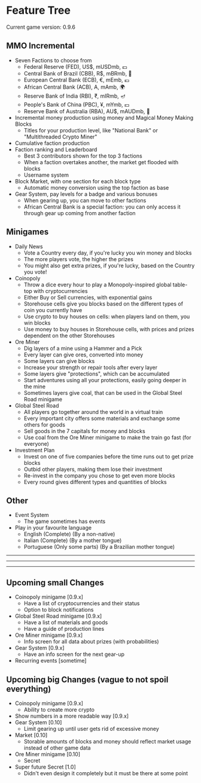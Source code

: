 # Feature Tree

Current game version: 0.9.6

## MMO Incremental
- Seven Factions to choose from
  - Federal Reserve (FED), US$, mUSDmb, 💵
  - Central Bank of Brazil (CBB), R$, mBRmb, 🐊
  - European Central Bank (ECB), €, mEmb, 💶
  - African Central Bank (ACB), A, mAmb, 🌍
  - Reserve Bank of India (RBI), ₹, mIRmb, 🪔
  - People's Bank of China (PBC), ¥, mYmb, 💴
  - Reserve Bank of Australia (RBA), AU$, mAUDmb, 🌊
- Incremental money production using money and Magical Money Making Blocks
  - Titles for your production level, like "National Bank" or "Multithreaded Crypto Miner"
- Cumulative faction production
- Faction ranking and Leaderboard
  - Best 3 contributors shown for the top 3 factions
  - When a faction overtakes another, the market get flooded with blocks
  - Username system
- Block Market, with one section for each block type
  - Automatic money conversion using the top faction as base
- Gear System, pay levels for a badge and various bonuses
  - When gearing up, you can move to other factions
  - African Central Bank is a special faction: you can only access it through gear up coming from another faction

## Minigames
- Daily News
  - Vote a Country every day, if you're lucky you win money and blocks
  - The more players vote, the higher the prizes
  - You might also get extra prizes, if you're lucky, based on the Country you vote!
- Coinopoly
  - Throw a dice every hour to play a Monopoly-inspired global table-top with cryptocurrencies
  - Either Buy or Sell currencies, with exponential gains
  - Storehouse cells give you blocks based on the different types of coin you currently have
  - Use crypto to buy houses on cells: when players land on them, you win blocks
  - Use money to buy houses in Storehouse cells, with prices and prizes dependent on the other Storehouses
- Ore Miner
  - Dig layers of a mine using a Hammer and a Pick
  - Every layer can give ores, converted into money
  - Some layers can give blocks
  - Increase your strength or repair tools after every layer
  - Some layers give "protections", which can be accumulated
  - Start adventures using all your protections, easily going deeper in the mine
  - Sometimes layers give coal, that can be used in the Global Steel Road minigame
- Global Steel Road
  - All players go together around the world in a virtual train
  - Every important city offers some materials and exchange some others for goods
  - Sell goods in the 7 capitals for money and blocks
  - Use coal from the Ore Miner minigame to make the train go fast (for everyone)
- Investment Plan
  - Invest on one of five companies before the time runs out to get prize blocks
  - Outbid other players, making them lose their investment
  - Re-invest in the company you chose to get even more blocks
  - Every round gives different types and quantities of blocks

## Other
- Event System
  - The game sometimes has events
- Play in your favourite language
  - English (Complete) (By a non-native)
  - Italian (Complete) (By a mother tongue)
  - Portuguese (Only some parts) (By a Brazilian mother tongue)

_______________________________________________________________________________
_______________________________________________________________________________
_______________________________________________________________________________

## Upcoming small Changes
- Coinopoly minigame [0.9.x]
  - Have a list of cryptocurrencies and their status
  - Option to block notifications
- Global Steel Road minigame [0.9.x]
  - Have a list of materials and goods
  - Have a guide of production lines
- Ore Miner minigame [0.9.x]
  - Info screen for all data about prizes (with probabilities)
- Gear System [0.9.x]
  - Have an info screen for the next gear-up
- Recurring events [sometime]


## Upcoming big Changes (vague to not spoil everything)
- Coinopoly minigame [0.9.x]
  - Ability to create more crypto
- Show numbers in a more readable way [0.9.x]
- Gear System [0.10]
  - Limit gearing up until user gets rid of excessive money
- Market [0.10]
  - Storable amounts of blocks and money should reflect market usage instead of other game data
- Ore Miner minigame [0.10]
  - Secret
- Super future Secret [1.0]
  - Didn't even design it completely but it must be there at some point
